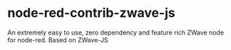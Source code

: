 # node-red-contrib-zwave-js
An extremely easy to use, zero dependency and feature rich ZWave node for node-red. Based on ZWave-JS
